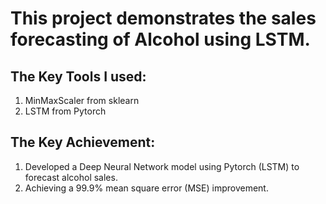 # This project demonstrates the sales forecasting of Alcohol using LSTM. 

## The Key Tools I used:
1. MinMaxScaler from sklearn
2. LSTM from Pytorch

## The Key Achievement: 
1. Developed a Deep Neural Network model using Pytorch (LSTM) to forecast alcohol sales.
2. Achieving a 99.9% mean square error (MSE) improvement.

